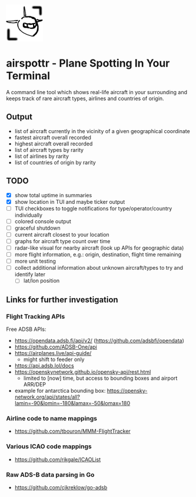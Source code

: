 [<img src="./assets/icon.png" width="100" />](./assets/icon.png)

# airspottr - Plane Spotting In Your Terminal

A command line tool which shows real-life aircraft in your surrounding
and keeps track of rare aircraft types, airlines and countries of origin.

## Output

- list of aircraft currently in the vicinity of a given geographical coordinate
- fastest aircraft overall recorded
- highest aircraft overall recorded
- list of aircraft types by rarity
- list of airlines by rarity
- list of countries of origin by rarity

## TODO

- [x] show total uptime in summaries
- [x] show location in TUI and maybe ticker output
- [ ] TUI checkboxes to toggle notifications for type/operator/country individually
- [ ] colored console output
- [ ] graceful shutdown
- [ ] current aircraft closest to your location
- [ ] graphs for aircraft type count over time
- [ ] radar-like visual for nearby aircraft (look up APIs for geographic data)
- [ ] more flight information, e.g.: origin, destination, flight time remaining
- [ ] more unit testing
- [ ] collect additional information about unknown aircraft/types to try and identify later
  - [ ] lat/lon position

## Links for further investigation

### Flight Tracking APIs

Free ADSB APIs:

 - https://opendata.adsb.fi/api/v2/ (https://github.com/adsbfi/opendata)
 - https://github.com/ADSB-One/api
 - https://airplanes.live/api-guide/
   - might shift to feeder only
 - https://api.adsb.lol/docs
 - https://openskynetwork.github.io/opensky-api/rest.html
   - limited to [now] time, but access to bounding boxes and airport ARR/DEP
 - example for antarctica bounding box: https://opensky-network.org/api/states/all?lamin=-90&lomin=-180&lamax=-50&lomax=180

### Airline code to name mappings

- https://github.com/tbouron/MMM-FlightTracker

### Various ICAO code mappings

- https://github.com/rikgale/ICAOList

### Raw ADS-B data parsing in Go

- https://github.com/cjkreklow/go-adsb
